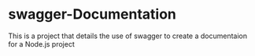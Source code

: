 # swagger-Documentation
This is a project that details the use of swagger to create a documentaion for a Node.js project 
